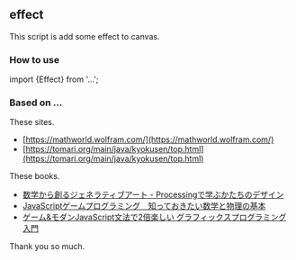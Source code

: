 ## effect
This script is add some effect to canvas.
### How to use
import {Effect} from '...';
### Based on ...
These sites.
- [https://mathworld.wolfram.com/](https://mathworld.wolfram.com/)
- [https://tomari.org/main/java/kyokusen/top.html](https://tomari.org/main/java/kyokusen/top.html)

These books.
- [数学から創るジェネラティブアート - Processingで学ぶかたちのデザイン](https://www.amazon.co.jp/%E6%95%B0%E5%AD%A6%E3%81%8B%E3%82%89%E5%89%B5%E3%82%8B%E3%82%B8%E3%82%A7%E3%83%8D%E3%83%A9%E3%83%86%E3%82%A3%E3%83%96%E3%82%A2%E3%83%BC%E3%83%88-Processing%E3%81%A7%E5%AD%A6%E3%81%B6%E3%81%8B%E3%81%9F%E3%81%A1%E3%81%AE%E3%83%87%E3%82%B6%E3%82%A4%E3%83%B3-%E5%B7%B4%E5%B1%B1-%E7%AB%9C%E6%9D%A5/dp/4297104636)
- [JavaScriptゲームプログラミング　知っておきたい数学と物理の基本](https://www.amazon.co.jp/JavaScript%E3%82%B2%E3%83%BC%E3%83%A0%E3%83%97%E3%83%AD%E3%82%B0%E3%83%A9%E3%83%9F%E3%83%B3%E3%82%B0-%E7%9F%A5%E3%81%A3%E3%81%A6%E3%81%8A%E3%81%8D%E3%81%9F%E3%81%84%E6%95%B0%E5%AD%A6%E3%81%A8%E7%89%A9%E7%90%86%E3%81%AE%E5%9F%BA%E6%9C%AC-Future-Coders%EF%BC%88NextPublishing%EF%BC%89-%E7%94%B0%E4%B8%AD-%E8%B3%A2%E4%B8%80%E9%83%8E-ebook/dp/B06XSZ3Y2F/ref=sr_1_10?dchild=1&qid=1622019640&refinements=p_n_feature_seven_browse-bin%3A3232386051&s=books&sr=1-10)
- [ゲーム&モダンJavaScript文法で2倍楽しい グラフィックスプログラミング入門](https://www.amazon.co.jp/%E3%83%A2%E3%83%80%E3%83%B3JavaScript%E6%96%87%E6%B3%95%E3%81%A72%E5%80%8D%E6%A5%BD%E3%81%97%E3%81%84-%E3%82%B0%E3%83%A9%E3%83%95%E3%82%A3%E3%83%83%E3%82%AF%E3%82%B9%E3%83%97%E3%83%AD%E3%82%B0%E3%83%A9%E3%83%9F%E3%83%B3%E3%82%B0%E5%85%A5%E9%96%80-%E2%80%94%E2%80%94%E3%83%AA%E3%82%A2%E3%83%AB%E3%82%BF%E3%82%A4%E3%83%A0%E3%81%AB%E5%8B%95%E3%81%8F%E7%94%BB%E9%9D%A2%E3%82%92%E6%8F%8F%E3%81%8F%E3%80%82%E3%83%97%E3%83%AD%E3%82%B0%E3%83%A9%E3%83%9E%E3%83%BC%E7%9B%B4%E4%BC%9D%E3%81%AE%E5%9F%BA%E6%9C%AC-PRESS-plus/dp/4297110857)

Thank you so much.
